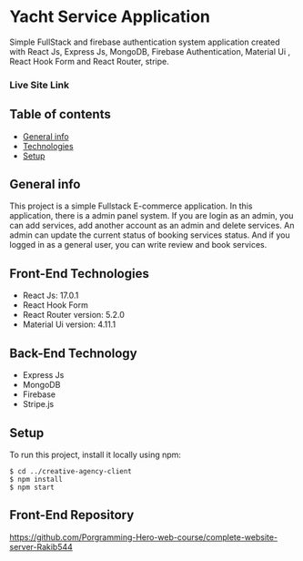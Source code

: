 # Yacht Service Application
Simple FullStack and firebase authentication system application created with React Js, Express Js, MongoDB, Firebase Authentication, Material Ui , React Hook Form and React Router, stripe.

### Live Site Link 


## Table of contents
* [General info](#general-info)
* [Technologies](#technologies)
* [Setup](#setup)

## General info
This project is a simple Fullstack E-commerce application. In this application, there is a admin panel system. If you are login as an admin, you can add services, add another account as an admin and delete services. An admin can update the current status of booking services status. And if you logged in as a general user, you can write review and book services.      
	
## Front-End Technologies
* React Js: 17.0.1
* React Hook Form
* React Router version: 5.2.0
* Material Ui version: 4.11.1

## Back-End Technology
* Express Js
* MongoDB
* Firebase
* Stripe.js

## Setup
To run this project, install it locally using npm:

```
$ cd ../creative-agency-client
$ npm install
$ npm start
```
## Front-End Repository
https://github.com/Porgramming-Hero-web-course/complete-website-server-Rakib544